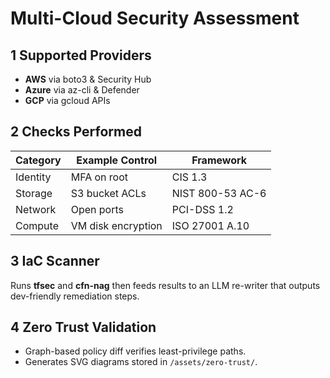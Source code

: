 # Multi-Cloud Security Assessment

## 1 Supported Providers
* **AWS** via boto3 & Security Hub
* **Azure** via az-cli & Defender
* **GCP** via gcloud APIs

## 2 Checks Performed
| Category | Example Control | Framework |
|----------|-----------------|-----------|
| Identity | MFA on root | CIS 1.3 |
| Storage  | S3 bucket ACLs | NIST 800-53 AC-6 |
| Network  | Open ports | PCI-DSS 1.2 |
| Compute  | VM disk encryption | ISO 27001 A.10 |

## 3 IaC Scanner
Runs **tfsec** and **cfn-nag** then feeds results to an LLM re-writer that outputs dev-friendly remediation steps.

## 4 Zero Trust Validation
* Graph-based policy diff verifies least-privilege paths.  
* Generates SVG diagrams stored in `/assets/zero-trust/`.  
